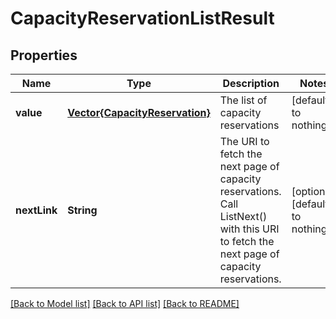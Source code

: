 # CapacityReservationListResult


## Properties
Name | Type | Description | Notes
------------ | ------------- | ------------- | -------------
**value** | [**Vector{CapacityReservation}**](CapacityReservation.md) | The list of capacity reservations | [default to nothing]
**nextLink** | **String** | The URI to fetch the next page of capacity reservations. Call ListNext() with this URI to fetch the next page of capacity reservations. | [optional] [default to nothing]


[[Back to Model list]](../README.md#models) [[Back to API list]](../README.md#api-endpoints) [[Back to README]](../README.md)


